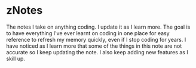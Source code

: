 # zNotes
The notes I take on anything coding. I update it as I learn more. The goal is to have everything I've ever learnt on coding in one place for easy reference to refresh my memory quickly, even if I stop coding for years.
I have noticed as I learn more that some of the things in this note are not accurate so I keep updating the note. I also keep adding new features as I skill up.
